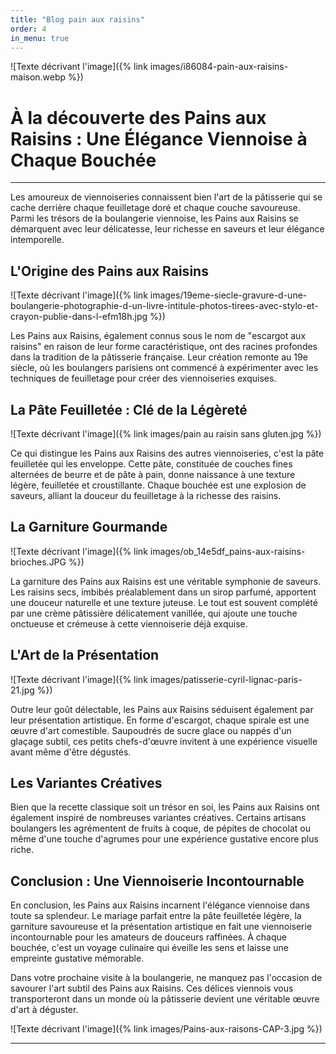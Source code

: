 ```yaml
---
title: "Blog pain aux raisins"
order: 4
in_menu: true
---
```

![Texte décrivant l'image]({% link images/i86084-pain-aux-raisins-maison.webp %})

# À la découverte des Pains aux Raisins : Une Élégance Viennoise à Chaque Bouchée

---

Les amoureux de viennoiseries connaissent bien l'art de la pâtisserie qui se cache derrière chaque feuilletage doré et chaque couche savoureuse. Parmi les trésors de la boulangerie viennoise, les Pains aux Raisins se démarquent avec leur délicatesse, leur richesse en saveurs et leur élégance intemporelle.

## L'Origine des Pains aux Raisins

![Texte décrivant l'image]({% link images/19eme-siecle-gravure-d-une-boulangerie-photographie-d-un-livre-intitule-photos-tirees-avec-stylo-et-crayon-publie-dans-l-efm18h.jpg %})

Les Pains aux Raisins, également connus sous le nom de "escargot aux raisins" en raison de leur forme caractéristique, ont des racines profondes dans la tradition de la pâtisserie française. Leur création remonte au 19e siècle, où les boulangers parisiens ont commencé à expérimenter avec les techniques de feuilletage pour créer des viennoiseries exquises.

## La Pâte Feuilletée : Clé de la Légèreté

![Texte décrivant l'image]({% link images/pain au raisin sans gluten.jpg %})

Ce qui distingue les Pains aux Raisins des autres viennoiseries, c'est la pâte feuilletée qui les enveloppe. Cette pâte, constituée de couches fines alternées de beurre et de pâte à pain, donne naissance à une texture légère, feuilletée et croustillante. Chaque bouchée est une explosion de saveurs, alliant la douceur du feuilletage à la richesse des raisins.

## La Garniture Gourmande

![Texte décrivant l'image]({% link images/ob_14e5df_pains-aux-raisins-brioches.JPG %})

La garniture des Pains aux Raisins est une véritable symphonie de saveurs. Les raisins secs, imbibés préalablement dans un sirop parfumé, apportent une douceur naturelle et une texture juteuse. Le tout est souvent complété par une crème pâtissière délicatement vanillée, qui ajoute une touche onctueuse et crémeuse à cette viennoiserie déjà exquise.

## L'Art de la Présentation

![Texte décrivant l'image]({% link images/patisserie-cyril-lignac-paris-21.jpg %})

Outre leur goût délectable, les Pains aux Raisins séduisent également par leur présentation artistique. En forme d'escargot, chaque spirale est une œuvre d'art comestible. Saupoudrés de sucre glace ou nappés d'un glaçage subtil, ces petits chefs-d'œuvre invitent à une expérience visuelle avant même d'être dégustés.

## Les Variantes Créatives

Bien que la recette classique soit un trésor en soi, les Pains aux Raisins ont également inspiré de nombreuses variantes créatives. Certains artisans boulangers les agrémentent de fruits à coque, de pépites de chocolat ou même d'une touche d'agrumes pour une expérience gustative encore plus riche.

## Conclusion : Une Viennoiserie Incontournable

En conclusion, les Pains aux Raisins incarnent l'élégance viennoise dans toute sa splendeur. Le mariage parfait entre la pâte feuilletée légère, la garniture savoureuse et la présentation artistique en fait une viennoiserie incontournable pour les amateurs de douceurs raffinées. À chaque bouchée, c'est un voyage culinaire qui éveille les sens et laisse une empreinte gustative mémorable.

Dans votre prochaine visite à la boulangerie, ne manquez pas l'occasion de savourer l'art subtil des Pains aux Raisins. Ces délices viennois vous transporteront dans un monde où la pâtisserie devient une véritable œuvre d'art à déguster.

![Texte décrivant l'image]({% link images/Pains-aux-raisons-CAP-3.jpg %})

--- 